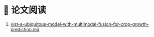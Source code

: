 # 🎃 论文阅读

1. [vist-a-ubiquitous-model-with-multimodal-fusion-for-crop-growth-prediction.md](lun-wen-yue-du/vist-a-ubiquitous-model-with-multimodal-fusion-for-crop-growth-prediction.md "mention")

